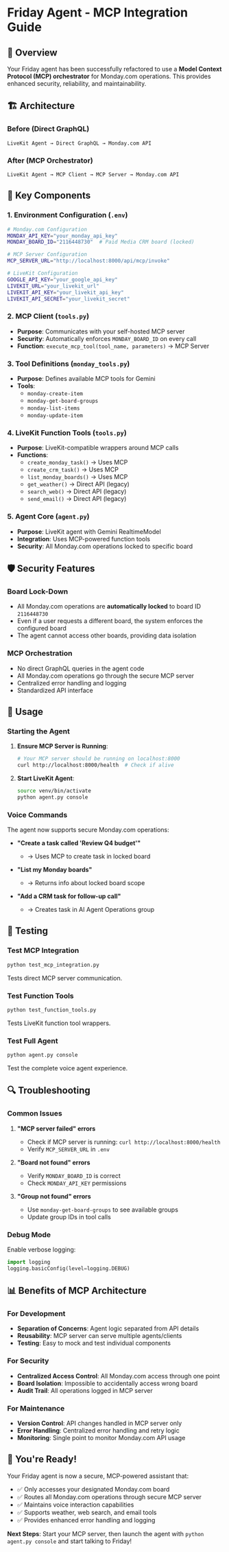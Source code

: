 # Friday Agent - MCP Integration Guide

## 🎯 Overview

Your Friday agent has been successfully refactored to use a **Model Context Protocol (MCP) orchestrator** for Monday.com operations. This provides enhanced security, reliability, and maintainability.

## 🏗️ Architecture

### Before (Direct GraphQL)
```
LiveKit Agent → Direct GraphQL → Monday.com API
```

### After (MCP Orchestrator)
```
LiveKit Agent → MCP Client → MCP Server → Monday.com API
```

## 🔧 Key Components

### 1. Environment Configuration (`.env`)
```bash
# Monday.com Configuration
MONDAY_API_KEY="your_monday_api_key"
MONDAY_BOARD_ID="2116448730"  # Paid Media CRM board (locked)

# MCP Server Configuration  
MCP_SERVER_URL="http://localhost:8000/api/mcp/invoke"

# LiveKit Configuration
GOOGLE_API_KEY="your_google_api_key"
LIVEKIT_URL="your_livekit_url"
LIVEKIT_API_KEY="your_livekit_api_key"
LIVEKIT_API_SECRET="your_livekit_secret"
```

### 2. MCP Client (`tools.py`)
- **Purpose**: Communicates with your self-hosted MCP server
- **Security**: Automatically enforces `MONDAY_BOARD_ID` on every call
- **Function**: `execute_mcp_tool(tool_name, parameters)` → MCP Server

### 3. Tool Definitions (`monday_tools.py`)
- **Purpose**: Defines available MCP tools for Gemini
- **Tools**: 
  - `monday-create-item`
  - `monday-get-board-groups`
  - `monday-list-items`
  - `monday-update-item`

### 4. LiveKit Function Tools (`tools.py`)
- **Purpose**: LiveKit-compatible wrappers around MCP calls
- **Functions**:
  - `create_monday_task()` → Uses MCP
  - `create_crm_task()` → Uses MCP  
  - `list_monday_boards()` → Uses MCP
  - `get_weather()` → Direct API (legacy)
  - `search_web()` → Direct API (legacy)
  - `send_email()` → Direct API (legacy)

### 5. Agent Core (`agent.py`)
- **Purpose**: LiveKit agent with Gemini RealtimeModel
- **Integration**: Uses MCP-powered function tools
- **Security**: All Monday.com operations locked to specific board

## 🛡️ Security Features

### Board Lock-Down
- All Monday.com operations are **automatically locked** to board ID `2116448730`
- Even if a user requests a different board, the system enforces the configured board
- The agent cannot access other boards, providing data isolation

### MCP Orchestration
- No direct GraphQL queries in the agent code
- All Monday.com operations go through the secure MCP server
- Centralized error handling and logging
- Standardized API interface

## 🚀 Usage

### Starting the Agent

1. **Ensure MCP Server is Running**:
   ```bash
   # Your MCP server should be running on localhost:8000
   curl http://localhost:8000/health  # Check if alive
   ```

2. **Start LiveKit Agent**:
   ```bash
   source venv/bin/activate
   python agent.py console
   ```

### Voice Commands

The agent now supports secure Monday.com operations:

- **"Create a task called 'Review Q4 budget'"**
  - → Uses MCP to create task in locked board
  
- **"List my Monday boards"** 
  - → Returns info about locked board scope
  
- **"Add a CRM task for follow-up call"**
  - → Creates task in AI Agent Operations group

## 🧪 Testing

### Test MCP Integration
```bash
python test_mcp_integration.py
```
Tests direct MCP server communication.

### Test Function Tools  
```bash
python test_function_tools.py
```
Tests LiveKit function tool wrappers.

### Test Full Agent
```bash
python agent.py console
```
Test the complete voice agent experience.

## 🔍 Troubleshooting

### Common Issues

1. **"MCP server failed" errors**
   - Check if MCP server is running: `curl http://localhost:8000/health`
   - Verify `MCP_SERVER_URL` in `.env`

2. **"Board not found" errors**
   - Verify `MONDAY_BOARD_ID` is correct
   - Check `MONDAY_API_KEY` permissions

3. **"Group not found" errors**
   - Use `monday-get-board-groups` to see available groups
   - Update group IDs in tool calls

### Debug Mode

Enable verbose logging:
```python
import logging
logging.basicConfig(level=logging.DEBUG)
```

## 📊 Benefits of MCP Architecture

### For Development
- **Separation of Concerns**: Agent logic separated from API details
- **Reusability**: MCP server can serve multiple agents/clients
- **Testing**: Easy to mock and test individual components

### For Security  
- **Centralized Access Control**: All Monday.com access through one point
- **Board Isolation**: Impossible to accidentally access wrong board
- **Audit Trail**: All operations logged in MCP server

### For Maintenance
- **Version Control**: API changes handled in MCP server only
- **Error Handling**: Centralized error handling and retry logic  
- **Monitoring**: Single point to monitor Monday.com API usage

## 🎉 You're Ready!

Your Friday agent is now a secure, MCP-powered assistant that:
- ✅ Only accesses your designated Monday.com board
- ✅ Routes all Monday.com operations through secure MCP server  
- ✅ Maintains voice interaction capabilities
- ✅ Supports weather, web search, and email tools
- ✅ Provides enhanced error handling and logging

**Next Steps**: Start your MCP server, then launch the agent with `python agent.py console` and start talking to Friday!
